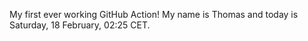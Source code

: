 My first ever working GitHub Action!
My name is Thomas and today is Saturday, 18 February, 02:25 CET. 
